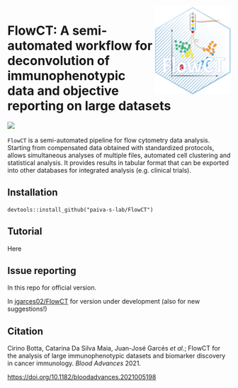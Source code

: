 <img src="extra/logo_FlowCT_hex_gihub.png" height="200" align="right" />

# FlowCT: A semi-automated workflow for deconvolution of immunophenotypic data and objective reporting on large datasets 

![](https://img.shields.io/badge/%20version-1.0-green.svg)

`FlowCT` is a semi-automated pipeline for flow cytometry data analysis. Starting from compensated data obtained with standardized protocols, allows simultaneous analyses of multiple files, automated cell clustering and statistical analysis. It provides results in tabular format that can be exported into other databases for integrated analysis (e.g. clinical trials).

## Installation
```
devtools::install_github("paiva-s-lab/FlowCT")
```

## Tutorial
Here

## Issue reporting

In this repo for official version.

In [jgarces02/FlowCT](https://github.com/jgarces02/FlowCT) for version under development (also for new suggestions!)

## Citation
Cirino Botta, Catarina Da Silva Maia, Juan-José Garcés _et al._; FlowCT for the analysis of large immunophenotypic datasets and biomarker discovery in cancer immunology. _Blood Advances_ 2021. 

https://doi.org/10.1182/bloodadvances.2021005198
